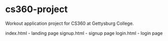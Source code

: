 # cs360-project
Workout application project for CS360 at Gettysburg College.

index.html - landing page
signup.html - signup page
login.html - login page


